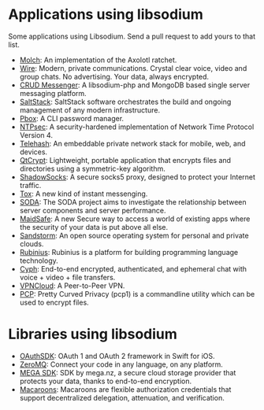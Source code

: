 # Applications using libsodium
Some applications using Libsodium. Send a pull request to add yours to that list.

- [Molch](https://github.com/FSMaxB/molch): An implementation of the Axolotl ratchet.
- [Wire](https://wire.com/): Modern, private communications.
Crystal clear voice, video and group chats. No advertising. Your data, always encrypted.
- [CRUD Messenger](https://github.com/zyisrad/crudMessenger): A libsodium-php and MongoDB based single server messaging platform.
- [SaltStack](http://saltstack.com/): SaltStack software orchestrates the build and ongoing management of any modern infrastructure. 
- [Pbox](https://github.com/zyisrad/pbox): A CLI password manager.
- [NTPsec](https://github.com/ntpsec/ntpsec): A
security-hardened implementation of Network Time Protocol Version 4.
- [Telehash](http://telehash.org/): An embeddable private network stack for mobile, web, and devices.
- [QtCrypt](https://github.com/trashctor/QtCrypt): Lightweight, portable application that encrypts files and directories using a symmetric-key algorithm.
- [ShadowSocks](https://shadowsocks.org/en/index.html): A secure socks5 proxy,
designed to protect your Internet traffic.
- [Tox](https://tox.chat/): A new kind of instant messenging.
- [SODA](https://github.com/vong-xiv/SODA): The SODA project aims to investigate the relationship between server components and server performance.
- [MaidSafe](http://maidsafe.net/): A new Secure way to access a world of existing apps where the security of your data is put above all else.
- [Sandstorm](https://sandstorm.io/): An open source operating system for personal and private clouds.
- [Rubinius](http://rubinius.com/): Rubinius is a platform for building programming language technology.
- [Cyph](https://cyph.im/): End-to-end encrypted, authenticated, and ephemeral chat with voice + video + file transfers.
- [VPNCloud](https://github.com/dswd/vpncloud.rs): A Peer-to-Peer VPN.
- [PCP](https://github.com/TLINDEN/pcp): Pretty Curved Privacy (pcp1) is a commandline utility which can be used to encrypt files.

# Libraries using libsodium
- [OAuthSDK](https://github.com/ramki1979/OAuthSDK): OAuth 1 and OAuth 2 framework in Swift for iOS.
- [ZeroMQ](http://zeromq.org/): Connect your code in any language, on any platform.
- [MEGA SDK](https://github.com/meganz/sdk): SDK by mega.nz, a secure cloud storage provider that protects your data, thanks to end-to-end encryption.
- [Macaroons](https://github.com/rescrv/libmacaroons): Macaroons are flexible authorization credentials that support decentralized delegation, attenuation, and verification.

